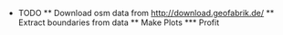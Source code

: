 * TODO
** Download osm data from http://download.geofabrik.de/
** Extract boundaries from data
** Make Plots
***  Profit
